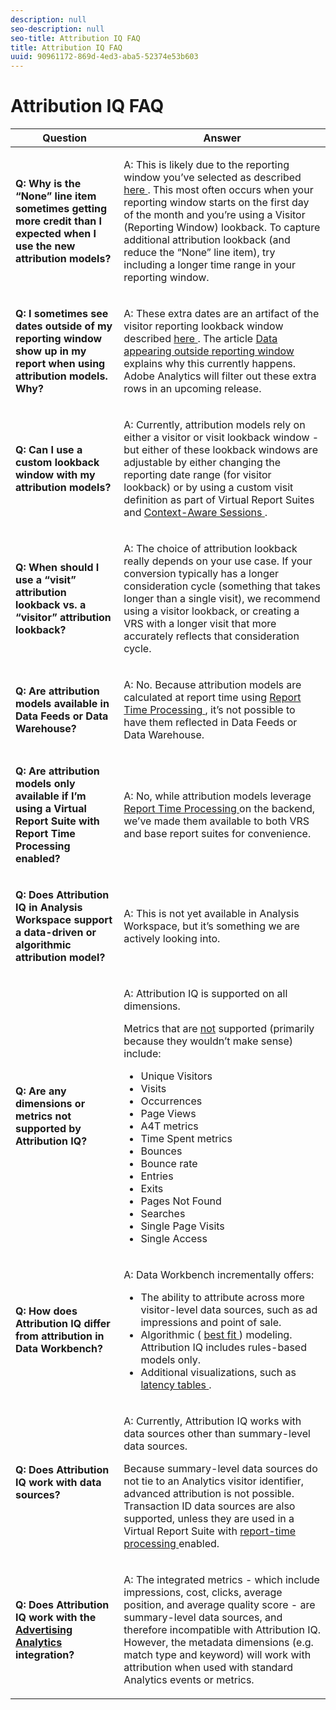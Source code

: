 ```yaml
---
description: null
seo-description: null
seo-title: Attribution IQ FAQ
title: Attribution IQ FAQ
uuid: 90961172-869d-4ed3-aba5-52374e53b603
---
```


# Attribution IQ FAQ

<table id="table_590341C2F0DA4511ADEFDC1DB49CD248"> 
 <thead> 
  <tr> 
   <th colname="col1" class="entry"> Question </th> 
   <th colname="col2" class="entry"> Answer </th> 
  </tr> 
 </thead>
 <tbody> 
  <tr> 
   <td colname="col1"> <p><b>Q: Why is the “None” line item sometimes getting more credit than I expected when I use the new attribution models?</b> </p> </td> 
   <td colname="col2"> <p>A: This is likely due to the reporting window you’ve selected as described <a href="/help/analyze/analysis-workspace/attribution-iq/attribution.md#section_BC71DA030E45487AA3C3F6ED247A3C4A"  > here </a>. This most often occurs when your reporting window starts on the first day of the month and you’re using a Visitor (Reporting Window) lookback. To capture additional attribution lookback (and reduce the “None” line item), try including a longer time range in your reporting window. </p> </td> 
  </tr> 
  <tr> 
   <td colname="col1"> <p><b>Q: I sometimes see dates outside of my reporting window show up in my report when using attribution models. Why?</b> </p> </td> 
   <td colname="col2"> <p>A: These extra dates are an artifact of the visitor reporting lookback window described <a href="/help/analyze/analysis-workspace/attribution-iq/attribution.md"  > here </a>. The article <a href="https://helpx.adobe.com/analytics/kb/data-appearing-outside-reporting-window.html"  > Data appearing outside reporting window </a> explains why this currently happens. Adobe Analytics will filter out these extra rows in an upcoming release. </p> </td> 
  </tr> 
  <tr> 
   <td colname="col1"> <p><b>Q: Can I use a custom lookback window with my attribution models?</b> </p> </td> 
   <td colname="col2"> <p>A: Currently, attribution models rely on either a visitor or visit lookback window - but either of these lookback windows are adjustable by either changing the reporting date range (for visitor lookback) or by using a custom visit definition as part of Virtual Report Suites and <a href="https://marketing.adobe.com/resources/help/en_US/reference/vrs-mobile-visit-processing.html"  > Context-Aware Sessions </a>. </p> </td> 
  </tr> 
  <tr> 
   <td colname="col1"> <p><b>Q: When should I use a “visit” attribution lookback vs. a “visitor” attribution lookback?</b> </p> </td> 
   <td colname="col2"> <p>A: The choice of attribution lookback really depends on your use case. If your conversion typically has a longer consideration cycle (something that takes longer than a single visit), we recommend using a visitor lookback, or creating a VRS with a longer visit that more accurately reflects that consideration cycle. </p> </td> 
  </tr> 
  <tr> 
   <td colname="col1"> <p><b>Q: Are attribution models available in Data Feeds or Data Warehouse?</b> </p> </td> 
   <td colname="col2"> <p>A: No. Because attribution models are calculated at report time using <a href="https://marketing.adobe.com/resources/help/en_US/reference/vrs-report-time-processing.html"  > Report Time Processing </a>, it’s not possible to have them reflected in Data Feeds or Data Warehouse. </p> </td> 
  </tr> 
  <tr> 
   <td colname="col1"> <p><b>Q: Are attribution models only available if I’m using a Virtual Report Suite with Report Time Processing enabled?</b> </p> </td> 
   <td colname="col2"> <p>A: No, while attribution models leverage <a href="https://marketing.adobe.com/resources/help/en_US/reference/vrs-report-time-processing.html"  > Report Time Processing </a> on the backend, we’ve made them available to both VRS and base report suites for convenience. </p> </td> 
  </tr> 
  <tr> 
   <td colname="col1"> <p><b>Q: Does Attribution IQ in Analysis Workspace support a data-driven or algorithmic attribution model?</b> </p> </td> 
   <td colname="col2"> <p>A: This is not yet available in Analysis Workspace, but it’s something we are actively looking into. </p> </td> 
  </tr> 
  <tr> 
   <td colname="col1"> <p><b>Q: Are any dimensions or metrics not supported by Attribution IQ?</b> </p> </td> 
   <td colname="col2"> <p>A: Attribution IQ is supported on all dimensions.</p> 
    <p>Metrics that are <u>not</u> supported (primarily because they wouldn’t make sense) include: </p> 
    <ul id="ul_B12A1291DEEF41FDBAD110C4A9265234"> 
     <li id="li_245571C5377C45ADBAE6F735B91FCD1F"> Unique Visitors </li> 
     <li id="li_000CA7680A0745D9860CA7D5F62288D4">Visits </li> 
     <li id="li_53CAD3ECAE54451BBB0750FB62AF1243">Occurrences </li> 
     <li id="li_C589008CA92E4C69866E85EEEC88EF90"> Page Views </li> 
     <li id="li_ACF8D24E3AC746E280DB0F71D4B772A3">A4T metrics </li> 
     <li id="li_78BFE0A4F8024301A218C0415537F632">Time Spent metrics </li> 
     <li id="li_29774EEFE9A04759B7929EA35AA9BEAD">Bounces </li> 
     <li id="li_B163C6F24240465F85AB5C9792F0F013">Bounce rate </li> 
     <li id="li_CF065E227A634C77BC2C48C2A6EC849A">Entries </li> 
     <li id="li_ED962C5063B047F185EFC58EB43C661F">Exits </li> 
     <li id="li_029F6D09433F48A38303E5C96E77480B">Pages Not Found </li> 
     <li id="li_8410AF29208247B5B3E49F72208913BA">Searches </li> 
     <li id="li_8421F1D5F58148D98B1AB5C04FCCA9CF">Single Page Visits </li> 
     <li id="li_50D4EA0FF2E6438C8DD2A1B2EAD7B9D7">Single Access </li> 
    </ul> </td> 
  </tr> 
  <tr> 
   <td colname="col1"> <p><b>Q: How does Attribution IQ differ from attribution in Data Workbench?</b> </p> </td> 
   <td colname="col2"> <p>A: Data Workbench incrementally offers: </p> 
    <ul id="ul_5A8C979CDCD04FF5B9625C84B2678CC7"> 
     <li id="li_115DC58D4BDF40A4A0036E76F6E64158">The ability to attribute across more visitor-level data sources, such as ad impressions and point of sale. </li> 
     <li id="li_C31891A4D5594D93AF97340F6D3A2E3E">Algorithmic ( <a href="https://marketing.adobe.com/resources/help/en_US/insight/client/c_attrib_algorithmic.html"  > best fit </a>) modeling. Attribution IQ includes rules-based models only. </li> 
     <li id="li_749D5D11B34E40E9AB53908A38979CAA">Additional visualizations, such as <a href="https://marketing.adobe.com/resources/help/en_US/insight/client/c_lat_tbls.html"  > latency tables </a>. </li> 
    </ul> </td> 
  </tr> 
  <tr> 
   <td colname="col1"> <p><b>Q: Does Attribution IQ work with data sources?</b> </p> </td> 
   <td colname="col2"> <p>A: Currently, Attribution IQ works with data sources other than summary-level data sources. </p> <p> Because summary-level data sources do not tie to an Analytics visitor identifier, advanced attribution is not possible. Transaction ID data sources are also supported, unless they are used in a Virtual Report Suite with <a href="https://marketing.adobe.com/resources/help/en_US/reference/vrs-report-time-processing.html"  > report-time processing </a> enabled. </p> </td> 
  </tr> 
  <tr> 
   <td colname="col1"> <p><b>Q: Does Attribution IQ work with the <a href="https://marketing.adobe.com/resources/help/en_US/analytics/advertising/overview.html"  > Advertising Analytics </a> integration?</b> </p> </td> 
   <td colname="col2"> <p>A: The integrated metrics - which include impressions, cost, clicks, average position, and average quality score - are summary-level data sources, and therefore incompatible with Attribution IQ. However, the metadata dimensions (e.g. match type and keyword) will work with attribution when used with standard Analytics events or metrics. </p> </td> 
  </tr> 
 </tbody> 
</table>

